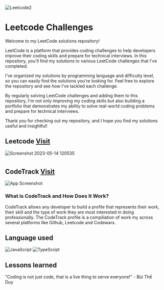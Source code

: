 ![Leetcode2](https://github.com/rcmtcristian/Codewars/assets/20276785/fe8d2a61-dea6-48cd-9acb-a91c48d8629c)

# Leetcode Challenges

Welcome to my LeetCode solutions repository!

LeetCode is a platform that provides coding challenges to help developers improve their coding skills and prepare for technical interviews. In this repository, you'll find my solutions to various LeetCode challenges that I've completed.

I've organized my solutions by programming language and difficulty level, so you can easily find the solutions you're looking for. Feel free to explore the repository and see how I've tackled each challenge.

By regularly solving LeetCode challenges and adding them to this repository, I'm not only improving my coding skills but also building a portfolio that demonstrates my ability to solve real-world coding problems and prepare for technical interviews.

Thank you for checking out my repository, and I hope you find my solutions useful and insightful!

## Leetcode [Visit](https://leetcode.com/rcmtcristian/)

![Screenshot 2023-05-14 120535](https://github.com/rcmtcristian/Codewars/assets/20276785/a9301b04-4590-4bbb-825f-80d0d520086d)

#

## CodeTrack [Visit](https://www.codetrack.dev/)

![App Screenshot](https://i.imgur.com/c0cvHpP.png)

### What is CodeTrack and How Does It Work?

CodeTrack allows any developer to build a profile that represents their work, their skill and the type of work they are most interested in doing professionally. The CodeTrack profile is a compiliation of work my across several platforms like Github, Leetcode and Codewars.

## Language used

![JavaScript](https://img.shields.io/badge/javascript-%23323330.svg?style=for-the-badge&logo=javascript&logoColor=%23F7DF1E) ![TypeScript](https://img.shields.io/badge/typescript-%23007ACC.svg?style=for-the-badge&logo=typescript&logoColor=white)

## Lessons learned

"Coding is not just code, that is a live thing to serve everyone!" - Bùi Thế Duy
